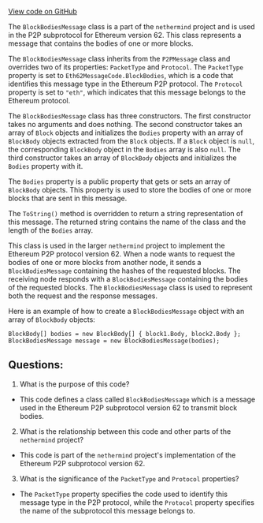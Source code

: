 [View code on GitHub](https://github.com/nethermindeth/nethermind/Nethermind.Network/P2P/Subprotocols/Eth/V62/Messages/BlockBodiesMessage.cs)

The `BlockBodiesMessage` class is a part of the `nethermind` project and is used in the P2P subprotocol for Ethereum version 62. This class represents a message that contains the bodies of one or more blocks. 

The `BlockBodiesMessage` class inherits from the `P2PMessage` class and overrides two of its properties: `PacketType` and `Protocol`. The `PacketType` property is set to `Eth62MessageCode.BlockBodies`, which is a code that identifies this message type in the Ethereum P2P protocol. The `Protocol` property is set to `"eth"`, which indicates that this message belongs to the Ethereum protocol.

The `BlockBodiesMessage` class has three constructors. The first constructor takes no arguments and does nothing. The second constructor takes an array of `Block` objects and initializes the `Bodies` property with an array of `BlockBody` objects extracted from the `Block` objects. If a `Block` object is `null`, the corresponding `BlockBody` object in the `Bodies` array is also `null`. The third constructor takes an array of `BlockBody` objects and initializes the `Bodies` property with it.

The `Bodies` property is a public property that gets or sets an array of `BlockBody` objects. This property is used to store the bodies of one or more blocks that are sent in this message.

The `ToString()` method is overridden to return a string representation of this message. The returned string contains the name of the class and the length of the `Bodies` array.

This class is used in the larger `nethermind` project to implement the Ethereum P2P protocol version 62. When a node wants to request the bodies of one or more blocks from another node, it sends a `BlockBodiesMessage` containing the hashes of the requested blocks. The receiving node responds with a `BlockBodiesMessage` containing the bodies of the requested blocks. The `BlockBodiesMessage` class is used to represent both the request and the response messages. 

Here is an example of how to create a `BlockBodiesMessage` object with an array of `BlockBody` objects:

```
BlockBody[] bodies = new BlockBody[] { block1.Body, block2.Body };
BlockBodiesMessage message = new BlockBodiesMessage(bodies);
```
## Questions: 
 1. What is the purpose of this code?
- This code defines a class called `BlockBodiesMessage` which is a message used in the Ethereum P2P subprotocol version 62 to transmit block bodies.

2. What is the relationship between this code and other parts of the `nethermind` project?
- This code is part of the `nethermind` project's implementation of the Ethereum P2P subprotocol version 62.

3. What is the significance of the `PacketType` and `Protocol` properties?
- The `PacketType` property specifies the code used to identify this message type in the P2P protocol, while the `Protocol` property specifies the name of the subprotocol this message belongs to.